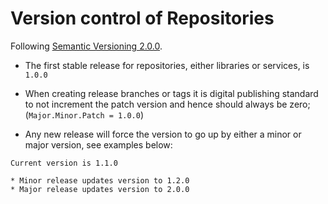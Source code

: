 Version control of Repositories
===============================

Following [Semantic Versioning 2.0.0](https://semver.org/).
* The first stable release for repositories, either libraries or services, is `1.0.0`

* When creating release branches or tags it is digital publishing standard to not increment the patch version and hence should always be zero; (`Major.Minor.Patch = 1.0.0`)

* Any new release will force the version to go up by either a minor or major version, see examples below:

```
Current version is 1.1.0

* Minor release updates version to 1.2.0
* Major release updates version to 2.0.0
```
